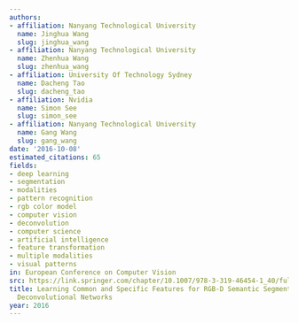 ```yaml
---
authors:
- affiliation: Nanyang Technological University
  name: Jinghua Wang
  slug: jinghua_wang
- affiliation: Nanyang Technological University
  name: Zhenhua Wang
  slug: zhenhua_wang
- affiliation: University Of Technology Sydney
  name: Dacheng Tao
  slug: dacheng_tao
- affiliation: Nvidia
  name: Simon See
  slug: simon_see
- affiliation: Nanyang Technological University
  name: Gang Wang
  slug: gang_wang
date: '2016-10-08'
estimated_citations: 65
fields:
- deep learning
- segmentation
- modalities
- pattern recognition
- rgb color model
- computer vision
- deconvolution
- computer science
- artificial intelligence
- feature transformation
- multiple modalities
- visual patterns
in: European Conference on Computer Vision
src: https://link.springer.com/chapter/10.1007/978-3-319-46454-1_40/fulltext.html
title: Learning Common and Specific Features for RGB-D Semantic Segmentation with
  Deconvolutional Networks
year: 2016
---
```

